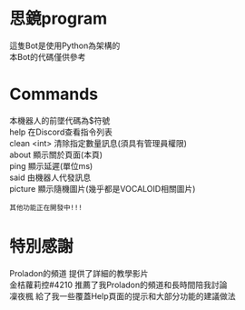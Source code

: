 # 思鏡program
  這隻Bot是使用Python為架構的<br>
  本Bot的代碼僅供參考<br>

# Commands
  本機器人的前墜代碼為$符號<br>
  help 在Discord查看指令列表<br>
  clean &lt;int&gt; 清除指定數量訊息(須具有管理員權限)<br>
  about 顯示關於頁面(本頁)<br>
  ping 顯示延遲(單位ms)<br>
  said 由機器人代發訊息<br>
  picture 顯示隨機圖片(幾乎都是VOCALOID相關圖片)<br>
	
	其他功能正在開發中!!!

# 特別感謝
  Proladon的頻道 提供了詳細的教學影片<br>
  金桔蘿莉控#4210 推薦了我Proladon的頻道和長時間陪我討論<br>
  凜夜楓 給了我一些覆蓋Help頁面的提示和大部分功能的建議做法<br>
